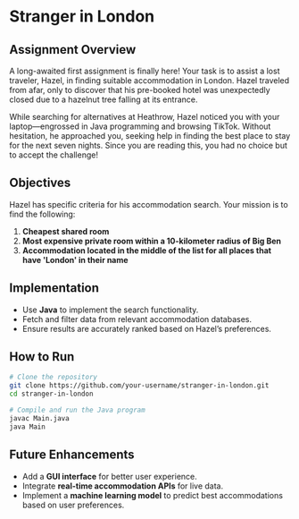 # Stranger in London


## Assignment Overview
A long-awaited first assignment is finally here! Your task is to assist a lost traveler, Hazel, in finding suitable accommodation in London. Hazel traveled from afar, only to discover that his pre-booked hotel was unexpectedly closed due to a hazelnut tree falling at its entrance. 

While searching for alternatives at Heathrow, Hazel noticed you with your laptop—engrossed in Java programming and browsing TikTok. Without hesitation, he approached you, seeking help in finding the best place to stay for the next seven nights. Since you are reading this, you had no choice but to accept the challenge!

## Objectives
Hazel has specific criteria for his accommodation search. Your mission is to find the following:

1. **Cheapest shared room**
2. **Most expensive private room within a 10-kilometer radius of Big Ben**
3. **Accommodation located in the middle of the list for all places that have 'London' in their name**

## Implementation
- Use **Java** to implement the search functionality.
- Fetch and filter data from relevant accommodation databases.
- Ensure results are accurately ranked based on Hazel’s preferences.

## How to Run
```sh
# Clone the repository
git clone https://github.com/your-username/stranger-in-london.git
cd stranger-in-london

# Compile and run the Java program
javac Main.java
java Main
```

## Future Enhancements
- Add a **GUI interface** for better user experience.
- Integrate **real-time accommodation APIs** for live data.
- Implement a **machine learning model** to predict best accommodations based on user preferences.



